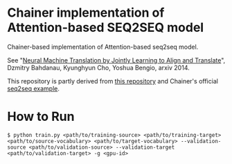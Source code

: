 # Chainer implementation of Attention-based SEQ2SEQ model

Chainer-based implementation of Attention-based seq2seq model.

See "[Neural Machine Translation by Jointly Learning to Align and Translate](https://arxiv.org/abs/1409.0473)", Dzmitry Bahdanau, Kyunghyun Cho, Yoshua Bengio, arxiv 2014.

This repository is partly derived from [this repository](https://github.com/nakario/segnmt) and Chainer's official [seq2seq example](https://github.com/chainer/chainer/tree/master/examples/seq2seq).

# How to Run

```
$ python train.py <path/to/training-source> <path/to/training-target> <path/to/source-vocabulary> <path/to/target-vocabulary> --validation-source <path/to/validation-source> --validation-target <path/to/validation-target> -g <gpu-id>
```
